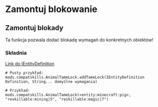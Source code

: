 # Zamontuj blokowanie

## Zamontuj blokady

Ta funkcja pozwala dodać blokadę wymagań do konkretnych obiektów!

### Składnia

[Link do IEntityDefinition](/Vanilla/Entities/IEntityDefinition/)

    # Pusty przykład:
    mods.compatskills.AnimalTameLock.addTameLock(IEntityDefinition Definition, String... domyślne wymagania)
    
    # Przykład:
    mods.compatskills.AnimalTameLock(<entity:minecraft:pig>, "reskillable:mining|5", "reskillable:magic|7")